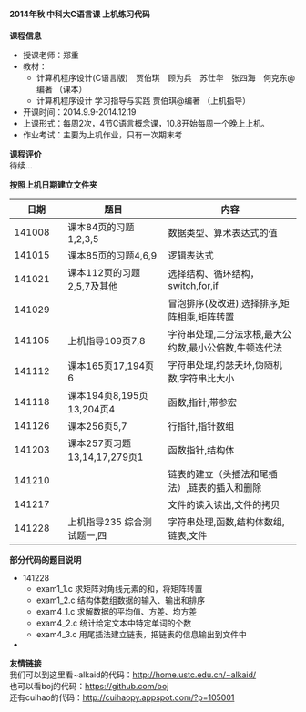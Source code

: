 #### 2014年秋 中科大C语言课 上机练习代码  

**课程信息**
- 授课老师：郑重  
- 教材：
  - 计算机程序设计(C语言版)　贾伯琪　顾为兵　苏仕华　张四海　何克东@编著 （课本）  
  - 计算机程序设计 学习指导与实践  贾伯琪@编著 （上机指导）  
- 开课时间：2014.9.9-2014.12.19  
- 上课形式：每周2次，4节C语言概念课，10.8开始每周一个晚上上机。
- 作业考试：主要为上机作业，只有一次期末考  

**课程评价**  
待续...  

**按照上机日期建立文件夹**  

日期    |               题目              |           内容
--------|---------------------------------|-----------------------------------  
141008　| 课本84页的习题1,2,3,5           | 数据类型、算术表达式的值  
141015  | 课本85页的习题4,6,9             | 逻辑表达式  
141021  | 课本112页的习题2,5,7及其他      | 选择结构、循环结构，switch,for,if  
141029  |                                 | 冒泡排序(及改进),选择排序,矩阵相乘,矩阵转置  
141105  | 上机指导109页7,8                | 字符串处理,二分法求根,最大公约数,最小公倍数,牛顿迭代法  
141112  | 课本165页17,194页6              | 字符串处理,约瑟夫环,伪随机数,字符串比大小  
141118  | 课本194页8,195页13,204页4       | 函数,指针,带参宏  
141126  | 课本256页5,7                    | 行指针,指针数组  
141203  | 课本257页习题13,14,17,279页1    | 函数指针,结构体  
141210  |                                 | 链表的建立（头插法和尾插法）,链表的插入和删除  
141217  |                                 | 文件的读入读出,文件的拷贝  
141228  | 上机指导235 综合测试题一,四     | 字符串处理,函数,结构体数组,链表,文件    

**部分代码的题目说明**  
- 141228  
  - exam1_1.c 求矩阵对角线元素的和，将矩阵转置  
  - exam1_2.c 结构体数组数据的输入、输出和排序  
  - exam4_1.c 求解数据的平均值、方差、均方差  
  - exam4_2.c 统计给定文本中特定单词的个数  
  - exam4_3.c 用尾插法建立链表，把链表的信息输出到文件中  
- 



**友情链接**  
我们可以到这里看~alkaid的代码：http://home.ustc.edu.cn/~alkaid/  
也可以看boj的代码：https://github.com/boj  
还有cuihao的代码：http://cuihaopy.appspot.com/?p=105001  

